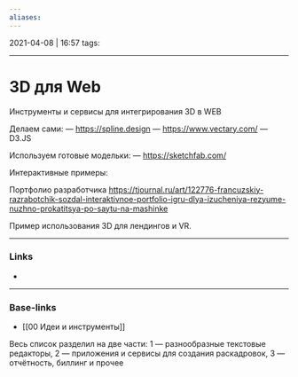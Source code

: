 ```yaml
---
aliases:
---
```

2021-04-08 | 16:57
tags: 
___

# 3D для Web
Инструменты и сервисы для интегрирования 3D в WEB

Делаем сами:
— https://spline.design
— https://www.vectary.com/
— D3.JS

Используем готовые модельки:
— https://sketchfab.com/

Интерактивные примеры:

Портфолио разработчика
https://tjournal.ru/art/122776-francuzskiy-razrabotchik-sozdal-interaktivnoe-portfolio-igru-dlya-izucheniya-rezyume-nuzhno-prokatitsya-po-saytu-na-mashinke

Пример использования 3D для лендингов и VR.

___
### Links
- 

___
### Base-links
- [[00 Идеи и инструменты]]



Весь список разделил на две части: 1 — разнообразные текстовые редакторы, 2 — приложения и сервисы для создания раскадровок, 3 — отчётность, биллинг и прочее